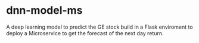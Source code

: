 # dnn-model-ms
A deep learning model to predict the GE stock build in a Flask enviroment to deploy a Microservice to get the forecast of the next day return.
